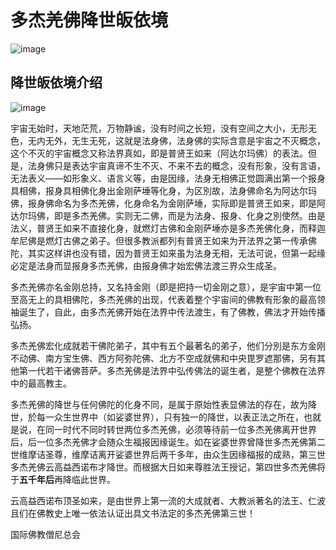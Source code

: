 # 多杰羌佛降世皈依境

![image](https://s2.loli.net/2022/03/31/5bRv7Wxqc8DLVTB.jpg)

## 降世皈依境介绍

![image](AIH1pBKNdoYuFOT.jpg)

宇宙无始时，天地茫荒，万物静谧，没有时间之长短，没有空间之大小，无形无色，无内无外，无生无死，这就是法身佛，法身佛的实际含意是宇宙之不灭概念，这个不灭的宇宙概念又称法界真如，即是普贤王如来（阿达尔玛佛）的表法。但是，法身佛只是表达宇宙真谛不生不灭、不来不去的概念，没有形象，没有言语，无法表义——如形象义、语言义等，由是因缘，法身无相佛正觉圆满出第一个报身具相佛，报身具相佛化身出金刚萨埵等化身，为区別故，法身佛命名为阿达尔玛佛，报身佛命名为多杰羌佛，化身命名为金刚萨埵，实际即是普贤王如来，即是阿达尔玛佛，即是多杰羌佛。实则无二佛，而是为法身、报身、化身之別使然。由是法义，普贤王如来不直接化身，就燃灯古佛和金刚萨埵亦是多杰羌佛化身，而释迦牟尼佛是燃灯古佛之弟子。但很多教派都列有普贤王如来为开法界之第一传承佛陀，其实这样讲也没有错，因为普贤王如来虽为法身无相，无法可说，但第一起缘必定是法身而显报身多杰羌佛，由报身佛才始宏佛法渡三界众生成圣。

多杰羌佛亦名金刚总持，又名持金刚（即是把持一切金刚之意），是宇宙中第一位至高无上的具相佛陀，多杰羌佛的出现，代表着整个宇宙间的佛教有形象的最高领袖诞生了，自此，由多杰羌佛开始在法界中传法渡生，有了佛教，佛法才开始传播弘扬。

多杰羌佛宏化成就若干佛陀弟子，其中有五个最著名的弟子，他们分別是东方金刚不动佛、南方宝生佛、西方阿弥陀佛、北方不空成就佛和中央毘罗遮那佛，另有其他第一代若干诸佛菩萨。多杰羌佛是法界中弘传佛法的诞生者，是整个佛教在法界中的最高教主。

多杰羌佛的降世与任何佛陀的化身不同，是属于原始性表显佛法的存在，故为降世，於每一众生世界中（如娑婆世界），只有独一的降世，以表正法之所在，也就是说，在同一时代不同时转世两位多杰羌佛，必须等待前一位多杰羌佛离开世界后，后一位多杰羌佛才会随众生福报因缘诞生。如在娑婆世界曾降世多杰羌佛第二世维摩诘圣尊，维摩诘离开娑婆世界后两千多年，由众生因缘福报的成熟，第三世多杰羌佛云高益西诺布才降世。而根据大日如来尊胜法王授记，第四世多杰羌佛将于**五千年后**再降临此世界。

云高益西诺布顶圣如来，是由世界上第一流的大成就者、大教派著名的法王、仁波且们在佛教史上唯一依法认证出具文书法定的多杰羌佛第三世！

国际佛教僧尼总会